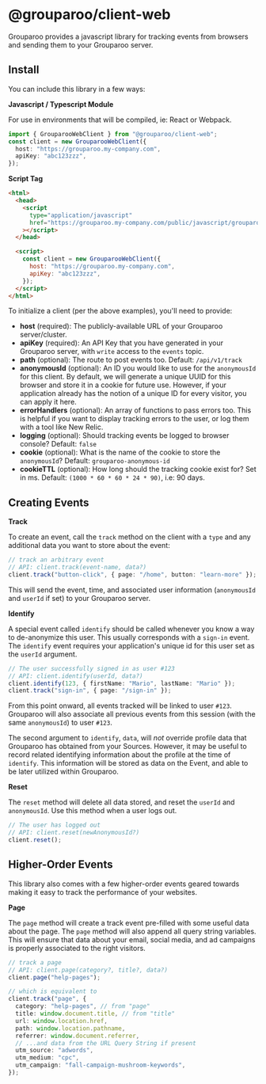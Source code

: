 # @grouparoo/client-web

Grouparoo provides a javascript library for tracking events from browsers and sending them to your Grouparoo server.

## Install

You can include this library in a few ways:

**Javascript / Typescript Module**

For use in environments that will be compiled, ie: React or Webpack.

```ts
import { GrouparooWebClient } from "@grouparoo/client-web";
const client = new GrouparooWebClient({
  host: "https://grouparoo.my-company.com",
  apiKey: "abc123zzz",
});
```

**Script Tag**

```html
<html>
  <head>
    <script
      type="application/javascript"
      href="https://grouparoo.my-company.com/public/javascript/grouparooWebCleint.js"
    ></script>
  </head>

  <script>
    const client = new GrouparooWebClient({
      host: "https://grouparoo.my-company.com",
      apiKey: "abc123zzz",
    });
  </script>
</html>
```

To initialize a client (per the above examples), you'll need to provide:

- **host** (required): The publicly-available URL of your Grouparoo server/cluster.
- **apiKey** (required): An API Key that you have generated in your Grouparoo server, with `write` access to the `events` topic.
- **path** (optional): The route to post events too. Default: `/api/v1/track`
- **anonymousId** (optional): An ID you would like to use for the `anonymousId` for this client. By default, we will generate a unique UUID for this browser and store it in a cookie for future use. However, if your application already has the notion of a unique ID for every visitor, you can apply it here.
- **errorHandlers** (optional): An array of functions to pass errors too. This is helpful if you want to display tracking errors to the user, or log them with a tool like New Relic.
- **logging** (optional): Should tracking events be logged to browser console? Default: `false`
- **cookie** (optional): What is the name of the cookie to store the `anonymousId`? Default: `grouparoo-anonymous-id`
- **cookieTTL** (optional): How long should the tracking cookie exist for? Set in ms. Default: `(1000 * 60 * 60 * 24 * 90)`, i.e: 90 days.

## Creating Events

**Track**

To create an event, call the `track` method on the client with a `type` and any additional data you want to store about the event:

```ts
// track an arbitrary event
// API: client.track(event-name, data?)
client.track("button-click", { page: "/home", button: "learn-more" });
```

This will send the event, time, and associated user information (`anonymousId` and `userId` if set) to your Grouparoo server.

**Identify**

A special event called `identify` should be called whenever you know a way to de-anonymize this user. This usually corresponds with a `sign-in` event. The `identify` event requires your application's unique id for this user set as the `userId` argument.

```ts
// The user successfully signed in as user #123
// API: client.identify(userId, data?)
client.identify(123, { firstName: "Mario", lastName: "Mario" });
client.track("sign-in", { page: "/sign-in" });
```

From this point onward, all events tracked will be linked to user `#123`. Grouparoo will also associate all previous events from this session (with the same `anonymousId`) to user `#123`.

The second argument to `identify`, `data`, will _not_ override profile data that Grouparoo has obtained from your Sources. However, it may be useful to record related identifying information about the profile at the time of `identify`. This information will be stored as data on the Event, and able to be later utilized within Grouparoo.

**Reset**

The `reset` method will delete all data stored, and reset the `userId` and `anonymousId`. Use this method when a user logs out.

```ts
// The user has logged out
// API: client.reset(newAnonymousId?)
client.reset();
```

## Higher-Order Events

This library also comes with a few higher-order events geared towards making it easy to track the performance of your websites.

**Page**

The `page` method will create a track event pre-filled with some useful data about the page. The `page` method will also append all query string variables. This will ensure that data about your email, social media, and ad campaigns is properly associated to the right visitors.

```ts
// track a page
// API: client.page(category?, title?, data?)
client.page("help-pages");

// which is equivalent to
client.track("page", {
  category: "help-pages", // from "page"
  title: window.document.title, // from "title"
  url: window.location.href,
  path: window.location.pathname,
  referrer: window.document.referrer,
  // ...and data from the URL Query String if present
  utm_source: "adwords",
  utm_medium: "cpc",
  utm_campaign: "fall-campaign-mushroom-keywords",
});
```
